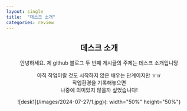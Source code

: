 ```yaml
---
layout: single
title:  "데스크 소개"
categories: review
---
```


## <center>데스크 소개</center>
<center>

안녕하세요. 제 github 블로그 두 번째 게시글의 주제는 데스크 소개입니당   

아직 작업이랄 것도 시작하지 않은 배우는 단계이지만 ㅠㅠ  
작업환경을 기록해놓으면  
나중에 의미있지 않을까 싶었습니다!
</center>
<center>
![desk1](/images/2024-07-27/1.jpg){: width="50%" height="50%"}
</center>